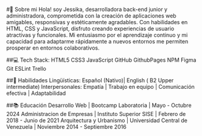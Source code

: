 #👋 Sobre mi
Hola! soy Jessika, desarrolladora back-end junior y administradora, comprometida con la creación de aplicaciones web amigables, responsivas y estéticamente agradables. Con habilidades en HTML, CSS y JavaScript, disfruto creando experiencias de usuario atractivas y funcionales. Mi entusiasmo por el aprendizaje continuo y mi capacidad para adaptarme rápidamente a nuevos entornos me permiten prosperar en entornos colaborativos.

##💻 Tech Stack:
HTML5 CSS3 JavaScript GitHub GithubPages NPM Figma Git ESLint Trello

##🧲 Habilidades
Lingüísticas: Español (Nativo)| English ( B2 Upper intermediate)
Interpersonales: Empatía | Trabajo en equipo | Comunicación efectiva | Adaptabilidad

##📚 Educación
Desarrollo Web | Bootcamp Laboratoria | Mayo - Octubre 2024
Administracion de Empresas |  Instituto Superior SISE | Febrero de 2018 - Junio de 2021
Arquitectura y Urbanismo | Universidad Central de Venezuela | Noviembre 2014 - Septiembre 2016

<!---
HeyJezs/HeyJezs is a ✨ special ✨ repository because its `README.md` (this file) appears on your GitHub profile.
You can click the Preview link to take a look at your changes.
--->
